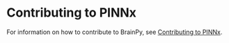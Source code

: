 # Contributing to PINNx

For information on how to contribute to BrainPy, see
[Contributing to PINNx](https://pinnx.readthedocs.io/en/latest/tutorial_advanced/contributing.html).
